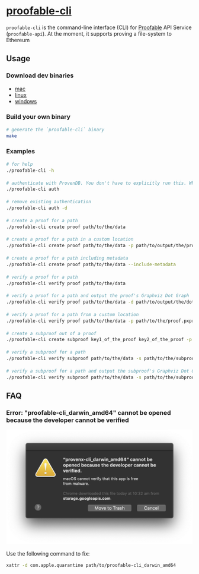 # [proofable-cli](https://github.com/SouthbankSoftware/proofable/tree/master/cmd/proofable-cli)

`proofable-cli` is the command-line interface (CLI) for [Proofable](https://www.proofable.io/) API Service (`proofable-api`). At the moment, it supports proving a file-system to Ethereum

## Usage

### Download dev binaries

- [mac](https://storage.googleapis.com/provendb-dev/proofable-cli/proofable-cli_darwin_amd64)
- [linux](https://storage.googleapis.com/provendb-dev/proofable-cli/proofable-cli_linux_amd64)
- [windows](https://storage.googleapis.com/provendb-dev/proofable-cli/proofable-cli_windows_amd64.exe)

### Build your own binary

```bash
# generate the `proofable-cli` binary
make
```

### Examples

```bash
# for help
./proofable-cli -h

# authenticate with ProvenDB. You don't have to explicitly run this. When you execute a command that requires authentication, it will be automatically run
./proofable-cli auth

# remove existing authentication
./proofable-cli auth -d

# create a proof for a path
./proofable-cli create proof path/to/the/data

# create a proof for a path in a custom location
./proofable-cli create proof path/to/the/data -p path/to/output/the/proof.pxproof

# create a proof for a path including metadata
./proofable-cli create proof path/to/the/data --include-metadata

# verify a proof for a path
./proofable-cli verify proof path/to/the/data

# verify a proof for a path and output the proof's Graphviz Dot Graph
./proofable-cli verify proof path/to/the/data -d path/to/output/the/dot/graph.dot

# verify a proof for a path from a custom location
./proofable-cli verify proof path/to/the/data -p path/to/the/proof.pxproof

# create a subproof out of a proof
./proofable-cli create subproof key1_of_the_proof key2_of_the_proof -p path/to/the/proof.pxproof -s path/to/output/the/subproof.pxsubproof

# verify a subproof for a path
./proofable-cli verify subproof path/to/the/data -s path/to/the/subproof.pxsubproof

# verify a subproof for a path and output the subproof's Graphviz Dot Graph
./proofable-cli verify subproof path/to/the/data -s path/to/the/subproof.pxsubproof -d path/to/output/the/dot/graph.dot
```

## FAQ

### Error: "proofable-cli_darwin_amd64" cannot be opened because the developer cannot be verified

![Mac Cannot Open Issue](../../docs/images/mac_cannot_open_issue.png)

Use the following command to fix:

```bash
xattr -d com.apple.quarantine path/to/proofable-cli_darwin_amd64
```
